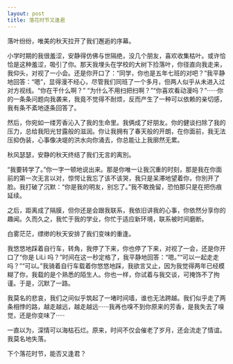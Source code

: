 ```yaml
---
layout: post
title: 落花时节又逢君
---
```


落叶纷纷，唯美的秋天拉开了我们邂逅的序幕。

小学时期的我很羞涩，安静得仿佛与世隔绝，没几个朋友，喜欢收集枯叶。或许恰恰是这种羞涩，吸引了你。那天我埋头在学校的大树下捡落叶，你径直向我走来，我仰头，对视了一小会。还是你开口了：“同学，你也是五年七班的对吧？”我平静地回答：“嗯”，显得漫不经心，尽管我们同班了一个多月，但两人似乎从未进入过对方视线。“你在干什么啊？” “为什么不用扫把扫啊？”“你喜欢看动漫吗？”······你的一条条问题向我袭来，我竟不觉得不耐烦，反而产生了一种可以依赖的亲切感，我有条不紊地逐条回答了。

然后，你宛如一缕芳香沁入了我的生命里。我俩成了好朋友。你的健谈扫除了我的压力，总给我阳光甘露般的滋润。你让我拥有了春天般的开朗，在你面前，我无法压抑伪装，心事像决堤的洪水向你涌去，你总能让上我廓然无累。

秋风瑟瑟，安静的秋天终结了我们无言的离別。

“我要转学了。”你一字一顿地说出来。那是你唯一让我沉重的时刻，那是我在你面前的第一次无言以对，惊愕让我忘了该不该哭，我只是呆滞地望着你，你別开了脸。我打破了沉默：“你是我的明友，别忘了。”我不敢挽留，恐怕那只是在把伤痕延续。

之后，距离成了隔膜，但你还是会跟我联系，我依旧讲我的心事，你依然分享你的趣闻。久而久之，我忙于我的学业，你忙于适应新环境，联系被时间磨断。

白雾茫茫，缥缈的秋天安排了我们变味的重逢。

我悠悠地踩着自行车，转角，我停了下来，你也停了下来，对视了一会，还是你开口了“你是 LiLi 吗？”时间在这一秒定格了，我平静地回答：“嗯。”“可以一起走走吗？”“可以。”我骑着自行车载着你悠悠地踩，我欲言又止，因为我觉得两年已经模糊了你，我载的是个熟悉的陌生人。你也一样，你试着与我交谈，可掩饰不了拘谨。于是，沉默了一路。

我莫名的悲哀，我们之间似乎筑起了一堵时间墙，谁也无法跨越。我们似乎走了两条相悖的路，越走越远，越走越远······我再也嗅不到你原来的芳香，是我失去了嗅觉，还是你变味了·····

一直以为，深情可以海枯石烂。原来，时间不仅会催老了岁月，还会流走了情谊。我莫名地失落。

下个落花时节，能否又逢君？